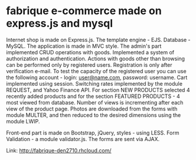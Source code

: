 # fabrique e-commerce made on express.js and mysql

Internet shop is made on Express.js. The template engine - EJS. Database - MySQL. The application is made in MVC style. The admin's part implemented CRUD operations with goods. Implemented a system of authorization and authentication. Actions with goods other than browsing can be performed only by registered users. Registration is only after verification e-mail. To test the capacity of the registered user you can use the following account - login: user@name.com, password: username. Cart implemented using session. Switching rates implemented by the module REQUEST, and Yahoo Finance API. For section NEW PRODUCTS selected 4 recently added products and for the section FEATURED PRODUCTS - 4 most viewed from database. Number of views is incrementing after each view of the product page. Photos are downloaded from the forms with module MULTER, and then reduced to the desired dimensions using the module LWIP.

Front-end part is made on Bootstrap, jQuery, styles - using LESS. Form Validation - a module validator.js. The forms are sent via AJAX.

Link: http://fabrique-den2710.rhcloud.com/
